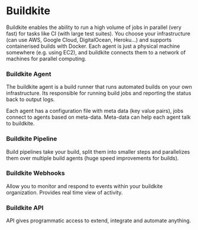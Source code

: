 # Buildkite
Buildkite enables the ability to run a high volume of jobs in parallel (very fast) for tasks like CI (with large test suites). You choose your infrastructure (can use AWS, Google Cloud, DigitalOcean, Heroku...) and supports containerised builds with Docker. Each agent is just a physical machine somewhere (e.g. using EC2), and buildkite connects them to a network of machines for parallel computing. 

### Buildkite Agent
The buildkite agent is a build runner that runs automated builds on your own infrastructure. Its responsible for running build jobs and reporting the status back to output logs.

Each agent has a configuration file with meta data (key value pairs), jobs connect to agents based on meta-data. Meta-data can help each agent talk to buildkite.

### Buildkite Pipeline
Build pipelines take your build, split them into smaller steps and parallelizes them over multiple build agents (huge speed improvements for builds).

### Buildkite Webhooks
Allow you to monitor and respond to events within your buildkite organization. Provides real time view of activity.

### Buildkite API
API gives programmatic access to extend, integrate and automate anything. 

